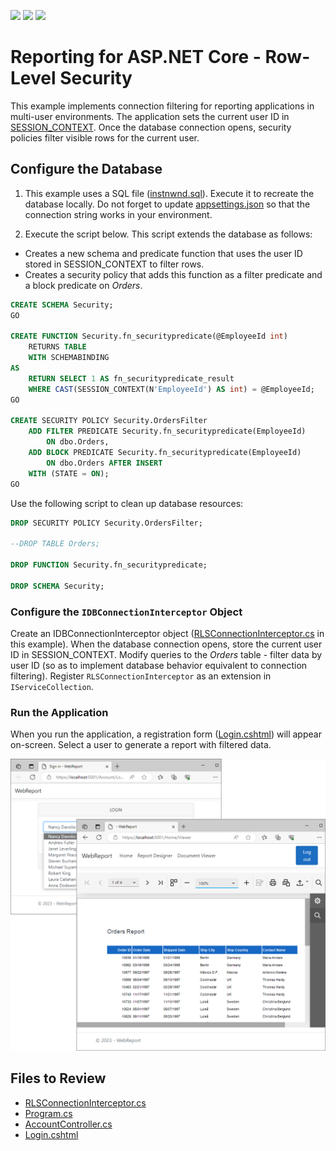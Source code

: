 <!-- default badges list -->
![](https://img.shields.io/endpoint?url=https://codecentral.devexpress.com/api/v1/VersionRange/654529367/2023.2)
[![](https://img.shields.io/badge/Open_in_DevExpress_Support_Center-FF7200?style=flat-square&logo=DevExpress&logoColor=white)](https://supportcenter.devexpress.com/ticket/details/T1172357)
[![](https://img.shields.io/badge/📖_How_to_use_DevExpress_Examples-e9f6fc?style=flat-square)](https://docs.devexpress.com/GeneralInformation/403183)
<!-- default badges end -->
# Reporting for ASP.NET Core - Row-Level Security 

This example implements connection filtering for reporting applications in multi-user environments. The application sets the current user ID in [SESSION_CONTEXT](https://learn.microsoft.com/en-us/sql/t-sql/functions/session-context-transact-sql?view=sql-server-ver16&viewFallbackFrom=sql-server-ver16). Once the database connection opens, security policies filter visible rows for the current user.

## Configure the Database

1. This example uses a SQL file ([instnwnd.sql](https://github.com/microsoft/sql-server-samples/blob/master/samples/databases/northwind-pubs/instnwnd.sql)). Execute it to recreate the database locally. Do not forget to update [appsettings.json](./WebReportInterceptors/appsettings.json) so that the connection string works in your environment.

2. Execute the script below. This script extends the database as follows:

- Creates a new schema and predicate function that uses the user ID stored in SESSION_CONTEXT to filter rows. 
- Creates a security policy that adds this function as a filter predicate and a block predicate on _Orders_.

```sql
CREATE SCHEMA Security;
GO

CREATE FUNCTION Security.fn_securitypredicate(@EmployeeId int)
    RETURNS TABLE
    WITH SCHEMABINDING
AS
    RETURN SELECT 1 AS fn_securitypredicate_result
    WHERE CAST(SESSION_CONTEXT(N'EmployeeId') AS int) = @EmployeeId;
GO

CREATE SECURITY POLICY Security.OrdersFilter
    ADD FILTER PREDICATE Security.fn_securitypredicate(EmployeeId)
        ON dbo.Orders,
    ADD BLOCK PREDICATE Security.fn_securitypredicate(EmployeeId)
        ON dbo.Orders AFTER INSERT
    WITH (STATE = ON);
GO
```

Use the following script to clean up database resources:

```sql
DROP SECURITY POLICY Security.OrdersFilter;

--DROP TABLE Orders;

DROP FUNCTION Security.fn_securitypredicate;

DROP SCHEMA Security;
```

### Configure the `IDBConnectionInterceptor` Object 
Create an IDBConnectionInterceptor object ([RLSConnectionInterceptor.cs](./WebReportInterceptors/Services/RLSConnectionInterceptor.cs) in this example). When the database connection opens, store the current user ID in SESSION_CONTEXT. Modify queries to the _Orders_ table - filter data by user ID (so as to implement database behavior equivalent to connection filtering). Register `RLSConnectionInterceptor` as an extension in `IServiceCollection`.

### Run the Application

When you run the application, a registration form ([Login.cshtml](./WebReportInterceptors/Views/Account/Login.cshtml)) will appear on-screen. Select a user to generate a report with filtered data.

![Report](./Images/Report.png)

## Files to Review

- [RLSConnectionInterceptor.cs](./WebReportInterceptors/Services/RLSConnectionInterceptor.cs)
- [Program.cs](./WebReportInterceptors/Program.cs)
- [AccountController.cs](./WebReportInterceptors/Controllers/AccountController.cs)
- [Login.cshtml](./WebReportInterceptors/Views/Account/Login.cshtml)

